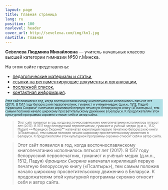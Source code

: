 ```yaml
---
layout: page
title: Главная страница
lang: ru
position: 100
navlevel: header
cover_url: http://seveleva.com/img/kn1.jpg
navtitle: Главная
---
```


**Се́велева Людмила Михайловна** — учитель начальных классов высшей категории гимназии №50 г.Минска.

На этом сайте представлены:

* [педагогические материалы и статьи](articles),<BR>
* [ссылки на регламентирующие документы и организации](links),<BR>
* [послужной список](cv),<BR>
* [контактная информация](contacts).

<div style="font-size: 70%; background-color:powderblue;">Этот сайт появился в год, когда восточнославянскому книгопечатанию исполнилось пятьсот лет (2017). В 1517 году белорусский первопечатник, гуманист и учёный-медик (д.м.н., 1512, Падуя) *Франциск Скорина* напечатал кириллицей первую печатную белорусскую книгу («Псалтырь»), тем самым положив начало широкому просветительскому движению в Беларуси. К продолжателям этой культурной программы скромно относит себя и автор сайта.</div>

> <div style="font-size: 70%">Этот сайт появился в год, когда восточнославянскому книгопечатанию исполнилось пятьсот лет (2017). В 1517 году белорусский первопечатник, гуманист и учёный-медик (д.м.н., 1512, Падуя) **Франциск Скорина** напечатал кириллицей первую печатную белорусскую книгу («Псалтырь»), тем самым положив начало широкому просветительскому движению в Беларуси. К продолжателям этой культурной программы скромно относит себя и автор сайта.</div>

> Этот сайт появился в год, когда восточнославянскому книгопечатанию исполнилось пятьсот лет (2017). В 1517 году белорусский первопечатник, гуманист и учёный-медик (д.м.н., 1512, Падуя) *Франциск Скорина* напечатал кириллицей первую печатную белорусскую книгу («Псалтырь»), тем самым положив начало широкому просветительскому движению в Беларуси. К продолжателям этой культурной программы скромно относит себя и автор сайта.
